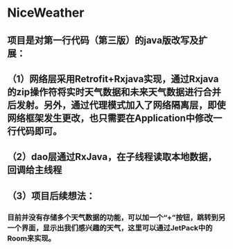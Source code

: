 # NiceWeather
## 项目是对第一行代码（第三版）的java版改写及扩展：
## （1）网络层采用Retrofit+Rxjava实现，通过Rxjava的zip操作符将实时天气数据和未来天气数据进行合并后发射。另外，通过代理模式加入了网络隔离层，即使网络框架发生更改，也只需要在Application中修改一行代码即可。
## （2）dao层通过RxJava，在子线程读取本地数据，回调给主线程
## （3）项目后续想法：
### 目前并没有存储多个天气数据的功能，可以加一个“+”按钮，跳转到另一个界面，显示出我们感兴趣的天气，这里可以通过JetPack中的Room来实现。
                  
